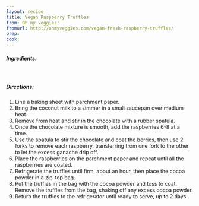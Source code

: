 ```yaml
---
layout: recipe
title: Vegan Raspberry Truffles
from: Oh my veggies!
fromurl: http://ohmyveggies.com/vegan-fresh-raspberry-truffles/
prep: 
cook: 
---
```


##### Ingredients:

<br>

##### Directions:

1. Line a baking sheet with parchment paper.
2. Bring the coconut milk to a simmer in a small saucepan over medium heat. 
3. Remove from heat and stir in the chocolate with a rubber spatula.
4. Once the chocolate mixture is smooth, add the raspberries 6-8 at a time. 
5. Use the spatula to stir the chocolate and coat the berries, then use 2 forks to remove each raspberry, transferring from one fork to the other to let the excess ganache drip off. 
6. Place the raspberries on the parchment paper and repeat until all the raspberries are coated.
7. Refrigerate the truffles until firm, about an hour, then place the cocoa powder in a zip-top bag. 
8. Put the truffles in the bag with the cocoa powder and toss to coat. Remove the truffles from the bag, shaking off any excess cocoa powder.
9. Return the truffles to the refrigerator until ready to serve, up to 2 days.
